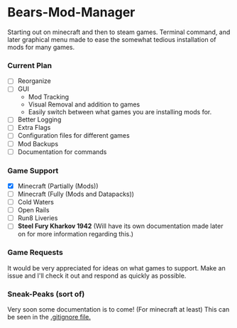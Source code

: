 # Bears-Mod-Manager
Starting out on minecraft and then to steam games. Terminal command, and later graphical menu made to ease the somewhat tedious installation of mods for many games.

### Current Plan
- [ ] Reorganize
- [ ] GUI
  - Mod Tracking
  - Visual Removal and addition to games
  - Easily switch between what games you are installing mods for.
- [ ] Better Logging
- [ ] Extra Flags
- [ ] Configuration files for different games
- [ ] Mod Backups
- [ ] Documentation for commands

### Game Support
- [X] Minecraft (Partially (Mods))
- [ ] Minecraft (Fully (Mods and Datapacks))
- [ ] Cold Waters
- [ ] Open Rails
- [ ] Run8 Liveries
- [ ] **Steel Fury Kharkov 1942** (Will have its own documentation made later on for more information regarding this.)

### Game Requests
It would be very appreciated for ideas on what games to support. Make an issue and I'll check it out and respond as quickly as possible.

### Sneak-Peaks (sort of)
Very soon some documentation is to come! (For minecraft at least) This can be seen in the [.gitignore file.](./.gitignore)